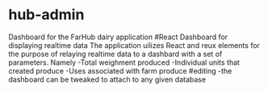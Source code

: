 # hub-admin
Dashboard for the FarHub dairy application
#React Dashboard for displaying realtime data
The application uilizes React and reux elements for the purpose of relaying realtime data to a dashbard with a set of parameters. Namely
	-Total weighment produced
	-Individual units that created produce
	-Uses associated with farm produce
#editing
-the dashboard can be tweaked to attach to any given database
	

